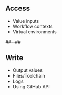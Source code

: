 <!-- .slide: class="two-column" -->

## Access

- Value inputs
- Workflow contexts
- Virtual environments

##--##

## Write

- Output values
- Files/Toolchain
- Logs
- Using GitHub API
